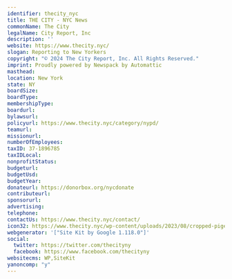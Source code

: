 ```yaml
---
identifier: thecity_nyc
title: THE CITY - NYC News
commonName: The City
legalName: City Report, Inc
description: ''
website: https://www.thecity.nyc/
slogan: Reporting to New Yorkers
copyright: "© 2024 The City Report, Inc. All Rights Reserved."
imprint: Proudly powered by Newspack by Automattic
masthead:
location: New York
state: NY
boardSize:
boardType:
membershipType:
boardurl:
bylawsurl:
policyurl: https://www.thecity.nyc/category/nypd/
teamurl:
missionurl:
numberOfEmployees:
taxID: 37-1896785
taxIDLocal:
nonprofitStatus:
budgeturl:
budgetUsd:
budgetYear:
donateurl: https://donorbox.org/nycdonate
contributeurl:
sponsorurl:
advertising:
telephone:
contactUs: https://www.thecity.nyc/contact/
icon32: https://www.thecity.nyc/wp-content/uploads/2023/08/cropped-pigeonicon-cutline-32x32.png
webgenerator: '["Site Kit by Google 1.118.0"]'
social:
  twitter: https://twitter.com/thecityny
  facebook: https://www.facebook.com/thecityny
websitecms: WP,SiteKit
yanoncomp: "y"
---
```

